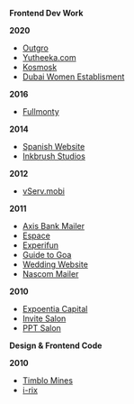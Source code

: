 **Frontend Dev Work**

**2020**
 - [Outgro](https://outgro.in/)
 - [Yutheeka.com](https://yutheeka.com/)  
 - [Kosmosk](https://kosmosk.in/)
 - [Dubai Women Establisment](https://dwe.gov.ae/en)

**2016**
 - [Fullmonty](https://vailancio.com/fullmonty/)

**2014**
 - [Spanish Website](https://vailancio.com/spanish_site/)
 - [Inkbrush Studios](https://vailancio.com/inkbrush/)

**2012**
- [vServ.mobi](https://vailancio.com/vserv/)

**2011**
 - [Axis Bank Mailer](https://vailancio.com/axis-mailer/)
 - [Espace](https://vailancio.com/espace/)
 - [Experifun](https://vailancio.com/experifun/) 
 - [Guide to Goa](https://vailancio.com/guide_to_goa/) 
 - [Wedding Website](https://vailancio.com/wedding/)
 - [Nascom Mailer](https://vailancio.com/nascom_mailer/mailer.html)

**2010**

 - [Expoentia Capital](https://vailancio.com/expo)
 - [Invite Salon](https://vailancio.com/invite_salon_v2/)
 - [PPT Salon](https://vailancio.com/pptsalon/)


**Design & Frontend Code**


**2010**
 - [Timblo Mines](https://vailancio.com/timblomines/)
 - [i-rix](#)

<!--stackedit_data:
eyJoaXN0b3J5IjpbLTE0MTAzOTMwMTQsOTQxNzAyMzc4LDExOT
c5NDcyNzgsMTUxNjIzMTcyNSwtMTY2MjkxMDE1NF19
-->